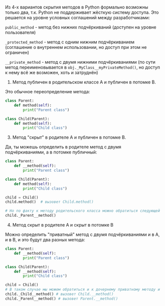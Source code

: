 Из 4-х вариантов скрытия методов в Python формально возможны только два, т.к. Python не поддерживает жёсткую систему доступа.
Это решается на уровне условных соглашений между разработчиками:

`public_method` - метод без нижних подчёркиваний (доступен на уровне пользователя)

`_protected_method` - метод с одним нижним подчёркиванием (соглашение о внутреннем использовании, но доступ при этом не ограничен)

`__private_method` - метод с двумя нижними подчёркиваниями (по сути метод переименовывается в `obj._MyClass__myPrivateMethod()`, но доступ к нему всё же возможен, хоть и затруднён)


1. Метод публичен в родительском классе A и публичен в потомке B.

Это обычное переопределение метода:

```py
class Parent:
    def method(self):
        print("Parent class")

class Child(Parent):
    def method(self):
        print("Child class")
```


3. Метод "скрыт" в родителе A и публичен в потомке B.

Да, ты можешь определить в родителе метод с двумя подчёркиваниями, а в потомке публичный:

```py
class Parent:
    def __method(self):
        print("Parent class")

class Child(Parent):
    def method(self):
        print("Child class")

child = Child()
child.method()  # вызовет Child.method()

# Но по факту к методу родительского класса можно обратиться следующей командой:
child._Parent__method()
```


4. Метод скрыт в родителе A и скрыт в потомке B

Можно определить "приватный" метод с двумя подчёркиваниями и в A, и в B, и это будут два разных метода:

```py
class Parent:
    def __method(self):
        print("Parent class")

class Child(Parent):
    def __method(self):
        print("Child class")

child = Child()
# В таком случае мы можем обратиться и к дочернему приватному методу и к родительскому:
child._Child__method() # вызовет Child.__method()
child._Parent__method() # вызовет Parent.__method()
```






